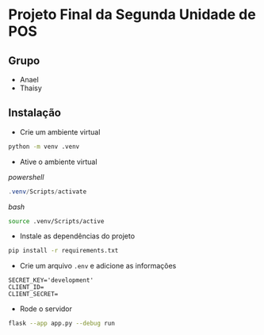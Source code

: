 # Projeto Final da Segunda Unidade de POS

## Grupo
- Anael
- Thaisy

## Instalação

- Crie um ambiente virtual

```bash
python -m venv .venv
```

- Ative o ambiente virtual

*powershell*
```powershell
.venv/Scripts/activate
```

*bash*
```bash
source .venv/Scripts/active
```

- Instale as dependências do projeto

```bash
pip install -r requirements.txt
```

- Crie um arquivo `.env` e adicione as informações
```
SECRET_KEY='development'
CLIENT_ID=
CLIENT_SECRET=
```

- Rode o servidor

```bash
flask --app app.py --debug run
```
